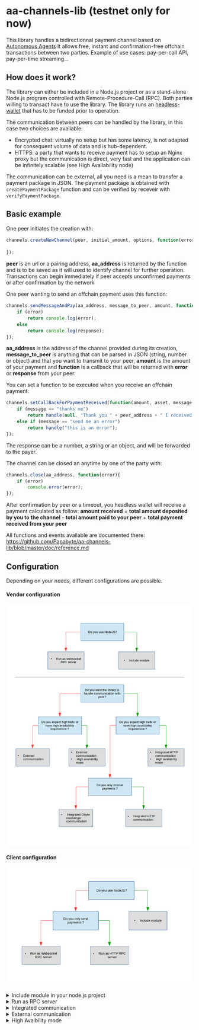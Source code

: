 # aa-channels-lib (testnet only for now)

This library handles a bidirectionnal payment channel based on [Autonomous Agents](https://medium.com/obyte/introducing-autonomous-agents-6fe12fb12aa3)
It allows free, instant and confirmation-free offchain transactions between two parties.
Example of use cases: pay-per-call API, pay-per-time streaming...

## How does it work?

The library can either be included in a Node.js project or as a stand-alone Node.js program controlled with Remote-Procedure-Call (RPC).
Both parties willing to transact have to use the library.
The library runs an [headless-wallet](https://github.com/byteball/headless-obyte) that has to be funded prior to operation.

The communication between peers can be handled by the library, in this case two choices are available:
- Encrypted chat: virtually no setup but has some latency, is not adapted for consequent volume of data and is hub-dependent.
- HTTPS: a party that wants to receive payment has to setup an Nginx proxy but the communication is direct, very fast and the application can be infinitely scalable (see High Availability node)

The communication can be external, all you need is a mean to transfer a payment package in JSON. The payment package is obtained with `createPaymentPackage` function and can be verified by receveir with `verifyPaymentPackage`.

## Basic example
One peer initiates the creation with:
```javascript
channels.createNewChannel(peer, initial_amount, options, function(error, aa_address, unit){

});
```
**peer** is an url or a pairing address, **aa_address** is returned by the function and is to be saved as it will used to identify channel for further operation.
Transactions can begin immediately if peer accepts unconfirmed payments or after confirmation by the network

One peer wanting to send an offchain payment uses this function:

```javascript
channels.sendMessageAndPay(aa_address, message_to_peer, amount, function(error, response){
	if (error)
		return console.log(error);
	else
		return console.log(response);
});
```
**aa_address** is the address of the channel provided during its creation, **message_to_peer** is anything that can be parsed in JSON (string, number or object) and that you want to transmit to your peer, **amount** is the amount of your payment and **function** is a callback that will be returned with **error** or **response** from your peer.

You can set a function to be executed when you receive an offchain payment:
```javascript
channels.setCallBackForPaymentReceived(function(amount, asset, message, peer_address, handle){
	if (message == "thanks me")
		return handle(null, "Thank you " + peer_address + " I received you payment of " + amount + " " + asset);
	else if (message == "send me an error")
		return handle("this is an error");
});

```
The response can be a number, a string or an object, and will be forwarded to the payer.


The channel can be closed an anytime by one of the party with:
```javascript
channels.close(aa_address, function(error){
	if (error)
		console.error(error);
});
```
After confirmation by peer or a timeout, you headless wallet will receive a payment calculated as follow:
**amount received** = **total amount deposited by you to the channel** - **total amount paid to your peer** + **total payment received from your peer**

All functions and events available are documented there: https://github.com/Papabyte/aa-channels-lib/blob/master/doc/reference.md

## Configuration
Depending on your needs, different configurations are possible.

#### Vendor configuration
 ![Vendor configuration decision tree](source-doc/vendor-tree.png?raw=true "Vendor configuration")

#### Client configuration
 ![Client configuration decision tree](source-doc/client-tree.png?raw=true "Client configuration")

<details><summary>Include module in your node.js project</summary>

* Add the package to your project:
`npm install --save https://github.com/Papabyte/aa-channels-lib.git`

* Require the module at the beginning of your code.
`const channels = require('aa-channels-lib')`

For events you need also
`const eventBus = require('ocore/event_bus.js')`

All library [functions](doc/reference.md#Functions) are available as property, example:
```javascript
channel.setAutoRefill("7FLNK5AIWSYU2TVEKRW4CHCQUAKOYGWG",122000, 300000, function(error){
	if (error)
		console.log(error);
});
```

All [events](doc/reference.md#Events) can be subscribed with `eventBus.on(event,function(){})`, example: 

```javascript
eventBus.on("channel_created_by_peer", function(peer_address, aa_address){ 
	console.log("a peer created a channel, aa address: " + aa_address + ", peer address: " + peer_address)
});
```
</details>

<details><summary>Run as RPC server</summary>

* Install Node.js > version 6
* clone the library 
`git clone https://github.com/Papabyte/aa-channels-lib.git `
* Run Rpcify
`cd aa-channels-lib`
`node rpcify.js`

By default port 6333 is accessible through HTTP or websocket, websocket is mandatory if you want to receive events.
Commands be send in JSON by POST method in http or websocket message, example: 
`curl --data '{"jsonrpc":"2.0", "id":1, "method":"setAutoRefill", "params":["7FLNK5AIWSYU2TVEKRW4CHCQUAKOYGWG",122000, 300000]}'`

`method` is the name of the function you want to use, `params` is an array containing parameters you want to pass.

All functions and events are available (except `setCallBackForPaymentReceived` function).

Learn more on: https://github.com/byteball/rpcify
</details>

<details><summary>Integrated communication</summary>

* Set in `enabledReceivers` array as below in your conf.js file as below:
```javascript
exports.enabledReceivers = ['http','obyte-messenger'];
```
* For HTTP, configure port:
```javascript
exports.httpDefaultPort = 6800;
```
</details>

<details><summary>External communication</summary>

* Leave `enabledReceivers` array empty in your conf.js file as below:
```javascript
exports.enabledReceivers = [];
```
Create channel with `createNewChannel` using peer's payment address as first parameter, obtain payment packages with `createPaymentPackage` and verify them with `verifyPaymentPackage`.
</details>

<details><summary>High Avaibility mode</summary>

A node only destinated to receive payment can run in high-availability mode. In this case, the front service that handles the requests from clients is separated from a background service that runs the headless wallet. Several front services can run in parallel to serve clients even when the background goes down for some time (like for being updated). That greatly helps the scalability of your business.

The exact setup depends of you need but you will likely use:
* a load balancer that will redirect https requests to different front service instances.
* an external MySQL database, ideally a fault tolerant cluster, to which front app and background app can connect to.

Check specific documentation there: https://github.com/Papabyte/aa-channels-lib/blob/master/doc/ha_mode.md
</details>